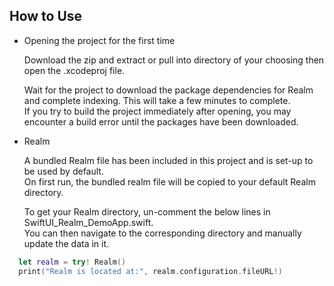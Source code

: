 ##  How to Use
- Opening the project for the first time

  Download the zip and extract or pull into directory of your choosing then open the .xcodeproj file.

  Wait for the project to download the package dependencies for Realm and complete indexing. This will take a few minutes to complete.\
  If you try to build the project immediately after opening, you may encounter a build error until the packages have been downloaded.

- Realm

  A bundled Realm file has been included in this project and is set-up to be used by default.\
  On first run, the bundled realm file will be copied to your default Realm directory.

  To get your Realm directory, un-comment the below lines in SwiftUI_Realm_DemoApp.swift.\
  You can then navigate to the corresponding directory and manually update the data in it.
  
```swift
  let realm = try! Realm()
  print("Realm is located at:", realm.configuration.fileURL!)
```

